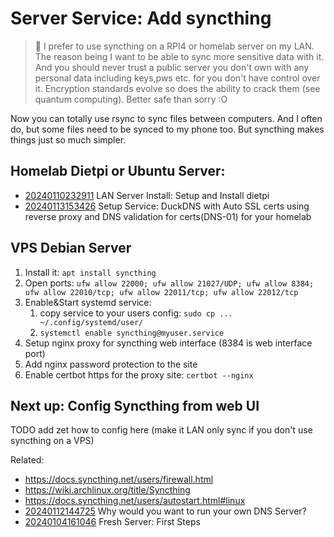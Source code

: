 # Server Service: Add syncthing

> 🧐 I prefer to use syncthing on  a RPI4 or homelab server on my LAN. The
> reason being I want to be able to sync more sensitive data with it. And you
> should never trust a public server you don't own with any personal data
> including keys,pws etc. for you don't have control over it. Encryption
> standards evolve so does the ability to crack them (see quantum computing).
> Better safe than sorry :O

Now you can totally use rsync to sync files between computers. And I often do,
but some files need to be synced to my phone too. But syncthing makes things
just so much simpler.

## Homelab Dietpi or Ubuntu Server:

* [20240110232911](/20240110232911/) LAN Server Install: Setup and Install dietpi
* [20240113153426](/20240113153426/) Setup Service: DuckDNS with Auto SSL certs using reverse proxy and DNS validation for certs(DNS-01) for your homelab

## VPS Debian Server

1. Install it: `apt install syncthing`
1. Open ports: `ufw allow 22000; ufw allow 21027/UDP; ufw allow 8384; ufw allow 22010/tcp; ufw allow 22011/tcp; ufw allow 22012/tcp`
1. Enable&Start systemd service:
    1. copy service to your users config: `sudo cp ... ~/.config/systemd/user/`
    1. `systemctl enable syncthing@myuser.service`
1. Setup nginx proxy for syncthing web interface (8384 is web interface port)
1. Add nginx password protection to the site
1. Enable certbot https for the proxy site: `certbot --nginx`

## Next up: Config Syncthing from web UI

TODO add zet how to config here (make it LAN only sync if you don't use syncthing on a VPS)

Related:

* <https://docs.syncthing.net/users/firewall.html>
* <https://wiki.archlinux.org/title/Syncthing>
* <https://docs.syncthing.net/users/autostart.html#linux>
* [20240112144725](/20240112144725/) Why would you want to run your own DNS Server?
* [20240104161046](/20240104161046/) Fresh Server: First Steps
